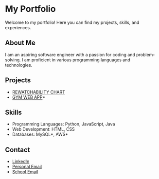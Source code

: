 # My Portfolio

Welcome to my portfolio! Here you can find my projects, skills, and experiences.

## About Me
I am an aspiring software engineer with a passion for coding and problem-solving. I am proficient in various programming languages and technologies.

## Projects
- [REWATCHABILITY CHART](projects/project1/README.md)
- [GYM WEB APP](projects/project1/README.md)*


## Skills
- Programming Languages: Python, JavaScript, Java 
- Web Development: HTML, CSS
- Databases: MySQL*, AWS*

## Contact
- [LinkedIn](www.linkedin.com/in/allen-chand2005)
- [Personal Email](mailto:allenchand232@gmail.com)
- [School Email](mailto:avc7725.nyu.com)
